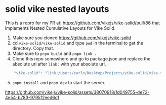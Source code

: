 # solid vike nested layouts

This is a repro for my PR at: https://github.com/vikejs/vike-solid/pull/86 that implements Nested Cumulative Layouts for Vike Solid.

1. Make sure you cloned https://github.com/vikejs/vike-solid
2. cd `vike-solid/vike-solid` and type `pwd` in the terminal to get the directory. Copy that.
3. Make sure to `pnpm build` and `pnpm link .`
4. Clone this repo somewhere and go to package.json and replace the absolute url after `link:` with your absolute url.

```ts
    "vike-solid": "link:/Users/carlo/Desktop/Projects/vike-solid/vike-solid"
```

5. `pnpm install` and `pnpm dev` to start the server.

https://github.com/vikejs/vike-solid/assets/38070918/fd049755-de72-4e54-b783-9795f2eed6c1
